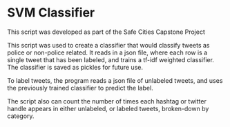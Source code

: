# SVM Classifier

This script was developed as part of the Safe Cities Capstone Project

This script was used to create a classifier that would classify tweets as police or non-police related.
It reads in a json file, where each row is a single tweet that has been labeled, and trains a tf-idf weighted classifier.
The classifier is saved as pickles for future use.

To label tweets, the program reads a json file of unlabeled tweets, and uses the previously trained classifier to predict the label.

The script also can count the number of times each hashtag or twitter handle appears in either unlabeled, or labeled tweets, broken-down by category.
